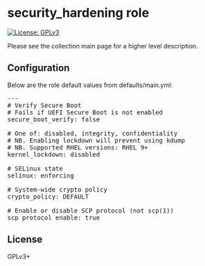 # security_hardening role

[![License: GPLv3](https://img.shields.io/badge/license-GPLv3-brightgreen.svg)](https://www.gnu.org/licenses/gpl-3.0)

Please see the collection main page for a higher level description.

## Configuration

Below are the role default values from defaults/main.yml:

<pre>
---
# Verify Secure Boot
# Fails if UEFI Secure Boot is not enabled
secure_boot_verify: false

# One of: disabled, integrity, confidentiality
# NB. Enabling lockdown will prevent using kdump
# NB. Supported RHEL versions: RHEL 9+
kernel_lockdown: disabled

# SELinux state
selinux: enforcing

# System-wide crypto policy
crypto_policy: DEFAULT

# Enable or disable SCP protocol (not scp(1))
scp_protocol_enable: true
</pre>

## License

GPLv3+
